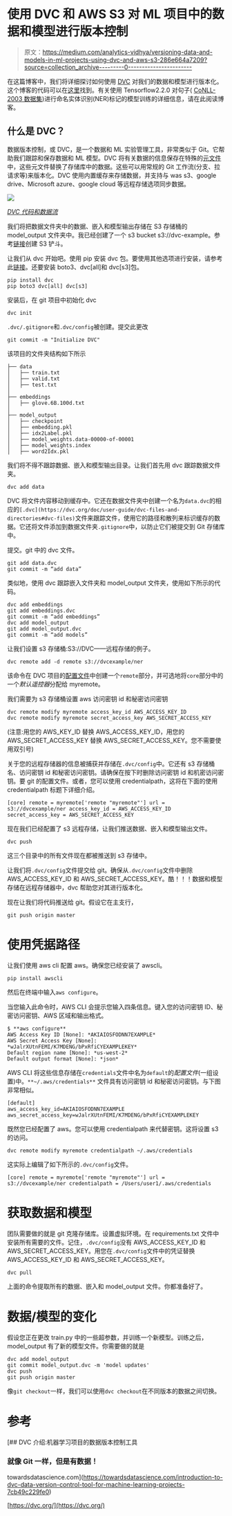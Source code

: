 # 使用 DVC 和 AWS S3 对 ML 项目中的数据和模型进行版本控制

> 原文：<https://medium.com/analytics-vidhya/versioning-data-and-models-in-ml-projects-using-dvc-and-aws-s3-286e664a7209?source=collection_archive---------0----------------------->

在这篇博客中，我们将详细探讨如何使用 [DVC](https://dvc.org/doc/start) 对我们的数据和模型进行版本化。这个博客的代码可以在[这里](https://github.com/bhuvanakundumani/NER_tf_dvc_s3)找到。有关使用 Tensorflow2.2.0 对句子( [CoNLL-2003 数据集](https://www.clips.uantwerpen.be/conll2003/ner/))进行命名实体识别(NER)标记的模型训练的详细信息，请在此阅读博客。

## **什么是 DVC？**

数据版本控制，或 DVC，是一个数据和 ML 实验管理工具，非常类似于 Git。它帮助我们跟踪和保存数据和 ML 模型。DVC 将有关数据的信息保存在特殊的[元文件](https://dvc.org/doc/user-guide/dvc-files-and-directories)中，这些元文件替换了存储库中的数据。这些可以用常规的 Git 工作流(分支、拉请求等)来版本化。DVC 使用内置缓存来存储数据，并支持与 was s3、google drive、Microsoft azure、google cloud 等远程存储选项同步数据。

![](img/b56fc9446df8077858b5c88f07692537.png)

[*DVC 代码和数据流*](https://dvc.org/doc/use-cases/versioning-data-and-model-files)

我们将把数据文件夹中的数据、嵌入和模型输出存储在 S3 存储桶的 model_output 文件夹中。我已经创建了一个 s3 bucket s3://dvc-example。参考[链接](https://docs.aws.amazon.com/AmazonS3/latest/gsg/CreatingABucket.html)创建 S3 铲斗。

让我们从 dvc 开始吧。使用 pip 安装 dvc 包。要使用其他选项进行安装，请参考此[链接](https://dvc.org/doc/install)。还要安装 boto3、dvc[all]和 dvc[s3]包。

```
pip install dvc 
pip boto3 dvc[all] dvc[s3]
```

安装后，在 git 项目中初始化 dvc

```
dvc init
```

`.dvc/.gitignore`和`.dvc/config`被创建。提交此更改

```
git commit -m "Initialize DVC"
```

该项目的文件夹结构如下所示

```
├── data
│   ├── train.txt
│   ├── valid.txt
│   ├── test.txt
│
├── embeddings
│   ├── glove.6B.100d.txt
│   
├── model_output
│   ├── checkpoint
│   ├── embedding.pkl
│   ├── idx2Label.pkl
│   ├── model_weights.data-00000-of-00001
│   ├── model_weights.index
│   ├── word2Idx.pkl
```

我们将不得不跟踪数据、嵌入和模型输出目录。让我们首先用 dvc 跟踪数据文件夹。

```
dvc add data
```

DVC 将文件内容移动到缓存中。它还在数据文件夹中创建一个名为`data.dvc`的相应的`[.dvc](https://dvc.org/doc/user-guide/dvc-files-and-directories#dvc-files)`文件来跟踪文件，使用它的路径和散列来标识缓存的数据。它还将文件添加到数据文件夹`.gitignore`中，以防止它们被提交到 Git 存储库中。

提交。git 中的 dvc 文件。

```
git add data.dvc
git commit -m “add data”
```

类似地，使用 dvc 跟踪嵌入文件夹和 model_output 文件夹，使用如下所示的代码。

```
dvc add embeddings
git add embeddings.dvc
git commit -m “add embeddings”
dvc add model_output
git add model_output.dvc
git commit -m “add models”
```

让我们设置 s3 存储桶:S3://DVC——远程存储的例子。

```
dvc remote add -d remote s3://dvcexample/ner
```

该命令在 DVC 项目的[配置文件](https://dvc.org/doc/command-reference/config)中创建一个`remote`部分，并可选地将`core`部分中的一个*默认遥控器*分配给 myremote。

我们需要为 s3 存储桶设置 aws 访问密钥 id 和秘密访问密钥

```
dvc remote modify myremote access_key_id AWS_ACCESS_KEY_ID
dvc remote modify myremote secret_access_key AWS_SECRET_ACCESS_KEY
```

(注意:用您的 AWS_KEY_ID 替换 AWS_ACCESS_KEY_ID，用您的 AWS_SECRET_ACCESS_KEY 替换 AWS_SECRET_ACCESS_KEY。您不需要使用双引号)

关于您的远程存储器的信息被捕获并存储在`.dvc/config`中。它还有 s3 存储桶名、访问密钥 id 和秘密访问密钥。请确保在按下时删除访问密钥 id 和机密访问密钥。要 git 的配置文件。或者，您可以使用 credentialpath，这将在下面的使用 credentialpath 标题下详细介绍。

```
[core] remote = myremote['remote "myremote"'] url = s3://dvcexample/ner access_key_id = AWS_ACCESS_KEY_ID secret_access_key = AWS_SECRET_ACCESS_KEY
```

现在我们已经配置了 s3 远程存储，让我们推送数据、嵌入和模型输出文件。

```
dvc push
```

这三个目录中的所有文件现在都被推送到 s3 存储中。

让我们将`.dvc/config`文件提交给 git。确保从`.dvc/config`文件中删除 AWS_ACCESS_KEY_ID 和 AWS_SECRET_ACCESS_KEY。酷！！！数据和模型存储在远程存储器中，dvc 帮助您对其进行版本化。

现在让我们将代码推送给 git。假设它在主支行，

```
git push origin master
```

# 使用凭据路径

让我们使用 aws cli 配置 aws。确保您已经安装了 awscli。

```
pip install awscli
```

然后在终端中输入`aws configure`。

当您输入此命令时，AWS CLI 会提示您输入四条信息。键入您的访问密钥 ID、秘密访问密钥、AWS 区域和输出格式。

```
$ **aws configure** 
AWS Access Key ID [None]: *AKIAIOSFODNN7EXAMPLE* 
AWS Secret Access Key [None]: *wJalrXUtnFEMI/K7MDENG/bPxRfiCYEXAMPLEKEY* 
Default region name [None]: *us-west-2* 
Default output format [None]: *json*
```

AWS CLI 将这些信息存储在`credentials`文件中名为`default`的*配置文件*(一组设置)中。`**~/.aws/credentials**` 文件具有访问密钥 id 和秘密访问密钥。与下图非常相似。

```
[default] 
aws_access_key_id=AKIAIOSFODNN7EXAMPLE aws_secret_access_key=wJalrXUtnFEMI/K7MDENG/bPxRfiCYEXAMPLEKEY
```

既然您已经配置了 aws。您可以使用 credentialpath 来代替密钥。这将设置 s3 的访问。

```
dvc remote modify myremote credentialpath ~/.aws/credentials
```

这实际上编辑了如下所示的`.dvc/config`文件。

```
[core] remote = myremote['remote "myremote"'] url = s3://dvcexample/ner credentialpath = /Users/user1/.aws/credentials
```

# 获取数据和模型

团队需要做的就是 git 克隆存储库。设置虚拟环境。在 requirements.txt 文件中安装所有需要的文件。记住，`.dvc/config`没有 AWS_ACCESS_KEY_ID 和 AWS_SECRET_ACCESS_KEY。用您在`.dvc/config`文件中的凭证替换 AWS_ACCESS_KEY_ID 和 AWS_SECRET_ACCESS_KEY。

```
dvc pull 
```

上面的命令提取所有的数据、嵌入和 model_output 文件。你都准备好了。

# 数据/模型的变化

假设您正在更改 train.py 中的一些超参数，并训练一个新模型。训练之后，model_output 有了新的模型文件。你需要做的就是

```
dvc add model_output
git commit model_output.dvc -m 'model updates'
dvc push
git push origin master
```

像`git checkout`一样，我们可以使用`dvc checkout`在不同版本的数据之间切换。

# 参考

[](https://towardsdatascience.com/introduction-to-dvc-data-version-control-tool-for-machine-learning-projects-7cb49c229fe0) [## DVC 介绍:机器学习项目的数据版本控制工具

### 就像 Git 一样，但是有数据！

towardsdatascience.com](https://towardsdatascience.com/introduction-to-dvc-data-version-control-tool-for-machine-learning-projects-7cb49c229fe0) 

[https://dvc.org/](https://dvc.org/)